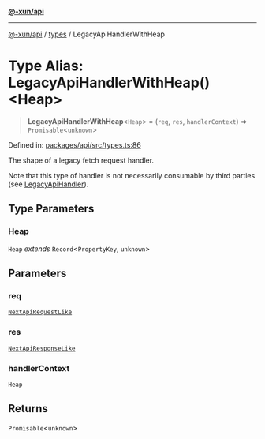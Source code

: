 [**@-xun/api**](../../README.md)

***

[@-xun/api](../../README.md) / [types](../README.md) / LegacyApiHandlerWithHeap

# Type Alias: LegacyApiHandlerWithHeap()\<Heap\>

> **LegacyApiHandlerWithHeap**\<`Heap`\> = (`req`, `res`, `handlerContext`) => `Promisable`\<`unknown`\>

Defined in: [packages/api/src/types.ts:86](https://github.com/Xunnamius/api-utils/blob/183a3e5b3fec7a1bf06d5be3da477b72510b5586/packages/api/src/types.ts#L86)

The shape of a legacy fetch request handler.

Note that this type of handler is not necessarily consumable by third parties
(see [LegacyApiHandler](LegacyApiHandler.md)).

## Type Parameters

### Heap

`Heap` *extends* `Record`\<`PropertyKey`, `unknown`\>

## Parameters

### req

[`NextApiRequestLike`](../../index/interfaces/NextApiRequestLike.md)

### res

[`NextApiResponseLike`](../../index/type-aliases/NextApiResponseLike.md)

### handlerContext

`Heap`

## Returns

`Promisable`\<`unknown`\>
